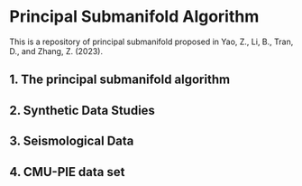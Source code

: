 # Principal Submanifold Algorithm
This is a repository of principal submanifold proposed in Yao, Z., Li, B., Tran, D., and Zhang, Z. (2023).
## 1. The principal submanifold algorithm

## 2. Synthetic Data Studies

## 3. Seismological Data

## 4. CMU-PIE data set
